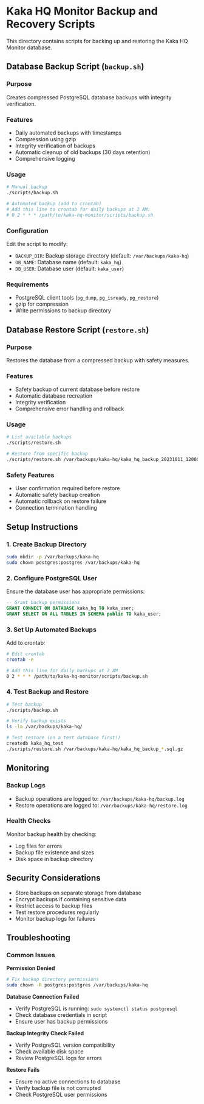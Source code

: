 # Kaka HQ Monitor Backup and Recovery Scripts

This directory contains scripts for backing up and restoring the Kaka HQ Monitor database.

## Database Backup Script (`backup.sh`)

### Purpose
Creates compressed PostgreSQL database backups with integrity verification.

### Features
- Daily automated backups with timestamps
- Compression using gzip
- Integrity verification of backups
- Automatic cleanup of old backups (30 days retention)
- Comprehensive logging

### Usage
```bash
# Manual backup
./scripts/backup.sh

# Automated backup (add to crontab)
# Add this line to crontab for daily backups at 2 AM:
# 0 2 * * * /path/to/kaka-hq-monitor/scripts/backup.sh
```

### Configuration
Edit the script to modify:
- `BACKUP_DIR`: Backup storage directory (default: `/var/backups/kaka-hq`)
- `DB_NAME`: Database name (default: `kaka_hq`)
- `DB_USER`: Database user (default: `kaka_user`)

### Requirements
- PostgreSQL client tools (`pg_dump`, `pg_isready`, `pg_restore`)
- gzip for compression
- Write permissions to backup directory

## Database Restore Script (`restore.sh`)

### Purpose
Restores the database from a compressed backup with safety measures.

### Features
- Safety backup of current database before restore
- Automatic database recreation
- Integrity verification
- Comprehensive error handling and rollback

### Usage
```bash
# List available backups
./scripts/restore.sh

# Restore from specific backup
./scripts/restore.sh /var/backups/kaka-hq/kaka_hq_backup_20231011_120000.sql.gz
```

### Safety Features
- User confirmation required before restore
- Automatic safety backup creation
- Automatic rollback on restore failure
- Connection termination handling

## Setup Instructions

### 1. Create Backup Directory
```bash
sudo mkdir -p /var/backups/kaka-hq
sudo chown postgres:postgres /var/backups/kaka-hq
```

### 2. Configure PostgreSQL User
Ensure the database user has appropriate permissions:
```sql
-- Grant backup permissions
GRANT CONNECT ON DATABASE kaka_hq TO kaka_user;
GRANT SELECT ON ALL TABLES IN SCHEMA public TO kaka_user;
```

### 3. Set Up Automated Backups
Add to crontab:
```bash
# Edit crontab
crontab -e

# Add this line for daily backups at 2 AM
0 2 * * * /path/to/kaka-hq-monitor/scripts/backup.sh
```

### 4. Test Backup and Restore
```bash
# Test backup
./scripts/backup.sh

# Verify backup exists
ls -la /var/backups/kaka-hq/

# Test restore (on a test database first!)
createdb kaka_hq_test
./scripts/restore.sh /var/backups/kaka-hq/kaka_hq_backup_*.sql.gz
```

## Monitoring

### Backup Logs
- Backup operations are logged to: `/var/backups/kaka-hq/backup.log`
- Restore operations are logged to: `/var/backups/kaka-hq/restore.log`

### Health Checks
Monitor backup health by checking:
- Log files for errors
- Backup file existence and sizes
- Disk space in backup directory

## Security Considerations

- Store backups on separate storage from database
- Encrypt backups if containing sensitive data
- Restrict access to backup files
- Test restore procedures regularly
- Monitor backup logs for failures

## Troubleshooting

### Common Issues

**Permission Denied**
```bash
# Fix backup directory permissions
sudo chown -R postgres:postgres /var/backups/kaka-hq
```

**Database Connection Failed**
- Verify PostgreSQL is running: `sudo systemctl status postgresql`
- Check database credentials in script
- Ensure user has backup permissions

**Backup Integrity Check Failed**
- Verify PostgreSQL version compatibility
- Check available disk space
- Review PostgreSQL logs for errors

**Restore Fails**
- Ensure no active connections to database
- Verify backup file is not corrupted
- Check PostgreSQL user permissions